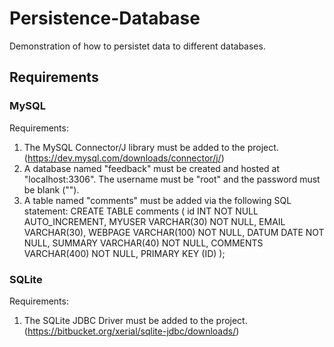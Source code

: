# Persistence-Database

Demonstration of how to persistet data to different databases.

## Requirements

### MySQL

Requirements:
1. The MySQL Connector/J library must be added to the project. (https://dev.mysql.com/downloads/connector/j/)
2. A database named "feedback" must be created and hosted at "localhost:3306". The username must be "root" and the password must be blank ("").
3. A table named "comments" must be added via the following SQL statement:
CREATE TABLE comments (
        id INT NOT NULL AUTO_INCREMENT,
        MYUSER VARCHAR(30) NOT NULL,
        EMAIL VARCHAR(30),
        WEBPAGE VARCHAR(100) NOT NULL,
        DATUM DATE NOT NULL,
        SUMMARY VARCHAR(40) NOT NULL,
        COMMENTS VARCHAR(400) NOT NULL,
        PRIMARY KEY (ID)
    );

### SQLite

Requirements:
1. The SQLite JDBC Driver must be added to the project. (https://bitbucket.org/xerial/sqlite-jdbc/downloads/)
